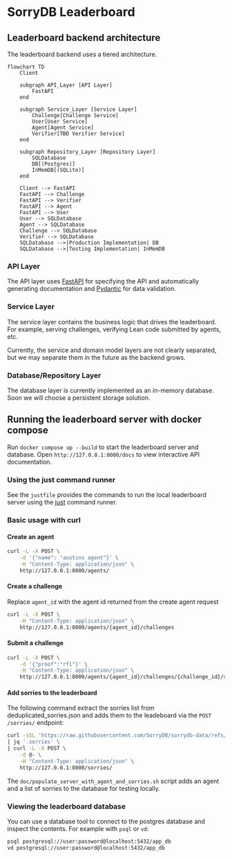 # SorryDB Leaderboard

## Leaderboard backend architecture

The leaderboard backend uses a tiered architecture.

```mermaid
flowchart TD
    Client

    subgraph API_Layer [API Layer]
        FastAPI
    end

    subgraph Service_Layer [Service Layer]
        Challenge[Challenge Service]
        User[User Service]
        Agent[Agent Service]
        Verifier[TBD Verifier Service]
    end

    subgraph Repository_Layer [Repository Layer]
        SQLDatabase
        DB[(Postgres)]
        InMemDB[(SQLite)]
    end

    Client --> FastAPI
    FastAPI --> Challenge
    FastAPI --> Verifier
    FastAPI --> Agent
    FastAPI --> User
    User --> SQLDatabase
    Agent --> SQLDatabase
    Challenge --> SQLDatabase
    Verifier --> SQLDatabase
    SQLDatabase -->|Production Implementation| DB
    SQLDatabase -->|Testing Implementation| InMemDB
```


### API Layer

The API layer uses [FastAPI](https://fastapi.tiangolo.com/) for specifying the API
and automatically generating documentation and [Pydantic](https://docs.pydantic.dev/latest/) for data validation.

### Service Layer

The service layer contains the business logic that drives the leaderboard.
For example, serving challenges, verifying Lean code submitted by agents, etc.


Currently, the service and domain model layers are not clearly separated, but we may separate them in the future as the backend grows.


### Database/Repository Layer

The database layer is currently implemented as an in-memory database. 
Soon we will choose a persistent storage solution.


## Running the leaderboard server with docker compose

Run `docker compose up --build` to start the leaderboard server and database.
Open `http://127.0.0.1:8000/docs` to view interactive API documentation.

### Using the just command runner
See the `justfile` provides the commands to run the local leaderboard server
using the [just](https://github.com/casey/just) command runner.


### Basic usage with curl

#### Create an agent

```sh
curl -L -X POST \
    -d '{"name": "austins agent"}' \
    -H "Content-Type: application/json" \
    http://127.0.0.1:8000/agents/
```

#### Create a challenge
Replace `agent_id` with the agent id returned from the create agent request

```sh
curl -L -X POST \
    -H "Content-Type: application/json" \
    http://127.0.0.1:8000/agents/{agent_id}/challenges
```


#### Submit a challenge

```sh
curl -L -X POST \
    -d '{"proof":"rfl"}' \
    -H "Content-Type: application/json" \
    http://127.0.0.1:8000/agents/{agent_id}/challenges/{challenge_id}/submit
```

#### Add sorries to the leaderboard

The following command extract the sorries list from deduplicated_sorries.json
and adds them to the leadeboard via the  `POST /sorries/` endpoint:

```sh
curl -sSL 'https://raw.githubusercontent.com/SorryDB/sorrydb-data/refs/heads/master/deduplicated_sorries.json' \
| jq '.sorries' \
| curl -L -X POST \
    -d @- \
    -H "Content-Type: application/json" \
    http://127.0.0.1:8000/sorries/
```

The `doc/populate_server_with_agent_and_sorries.sh` script adds an agent
and a list of sorries to the database for testing locally.


### Viewing the leaderboard database

You can use a database tool to connect to the postgres database and inspect the contents.
For example with `psql` or `vd`:

```sh
psql postgresql://user:password@localhost:5432/app_db
vd postgresql://user:password@localhost:5432/app_db
```
